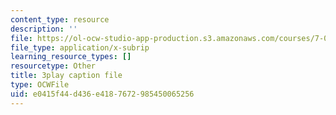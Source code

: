 ```yaml
---
content_type: resource
description: ''
file: https://ol-ocw-studio-app-production.s3.amazonaws.com/courses/7-01sc-fundamentals-of-biology-fall-2011/e0415f44d436e4187672985450065256_pJDHi91yAaE.srt
file_type: application/x-subrip
learning_resource_types: []
resourcetype: Other
title: 3play caption file
type: OCWFile
uid: e0415f44-d436-e418-7672-985450065256
---
```

